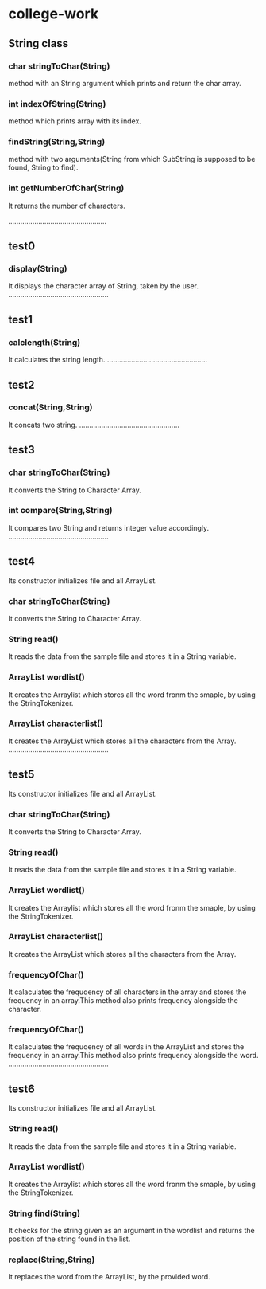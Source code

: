 # college-work
##  String class 
###  char stringToChar(String)
method with an String argument which prints and return the char array.
### int indexOfString(String)
method which prints array with its index.
###  findString(String,String)
method with two arguments(String from which SubString is supposed to be found, String to find).
### int getNumberOfChar(String)
It returns the number of characters.

................................................. 
## test0
### display(String) 
It displays the character array of String, taken by the user.
..................................................
## test1
### calclength(String)
It calculates the string length.
..................................................
## test2
### concat(String,String)
It concats two string.
..................................................
## test3
### char stringToChar(String)
It converts the String to Character Array.
### int compare(String,String)
It compares two String and returns integer value accordingly.
..................................................
## test4
Its constructor initializes file and all ArrayList.
### char stringToChar(String)
It converts the String to Character Array.
### String read()
It reads the data  from the sample file and stores it in a String variable.
### ArrayList wordlist()
It creates the Arraylist which stores all the word fronm the smaple, by using the StringTokenizer.
### ArrayList characterlist()
It creates the ArrayList which stores all the characters from the Array.
..................................................
## test5
Its constructor initializes file and all ArrayList.
### char stringToChar(String)
It converts the String to Character Array.
### String read()
It reads the data  from the sample file and stores it in a String variable.
### ArrayList wordlist()
It creates the Arraylist which stores all the word fronm the smaple, by using the StringTokenizer.
### ArrayList characterlist()
It creates the ArrayList which stores all the characters from the Array.
### frequencyOfChar()
It calaculates the frequqency of all characters in the array and stores the frequency in an array.This method also prints frequency alongside the character.
### frequencyOfChar()
It calaculates the frequqency of all words in the ArrayList and stores the frequency in an array.This method also prints frequency alongside the word.
..................................................
## test6
Its constructor initializes file and all ArrayList.
### String read()
It reads the data  from the sample file and stores it in a String variable.
### ArrayList wordlist()
It creates the Arraylist which stores all the word fronm the smaple, by using the StringTokenizer.
### String find(String)
It checks for the string given as an argument in the wordlist and returns the position of the string found in the list.
### replace(String,String)
It replaces the word from the ArrayList, by the provided word.
